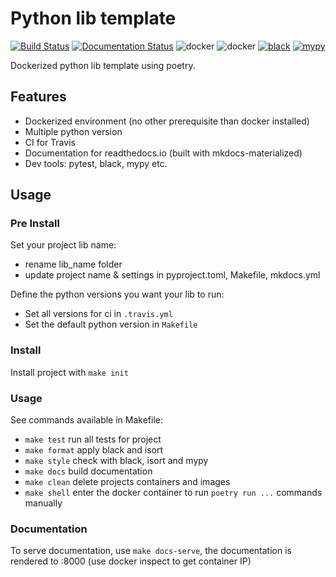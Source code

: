 # Python lib template
[![Build Status](https://travis-ci.com/cimourdain/python_lib_template.svg?branch=master)](https://travis-ci.com/cimourdain/python_lib_template)
[![Documentation Status](https://readthedocs.org/projects/python-lib-template/badge/?version=latest)](https://python-lib-template.readthedocs.io/en/latest/?badge=latest)
![docker](https://badgen.net/badge/icon/docker?icon=docker&label)
![docker](https://badgen.net/badge/packaging/poetry/cyan)
[![black](https://badgen.net/badge/code%20style/black/000)](https://github.com/ambv/black)
[![mypy](https://badgen.net/badge/code%20style/mypy/pink)](https://github.com/python/mypy)

Dockerized python lib template using poetry.


## Features

 - Dockerized environment (no other prerequisite than docker installed)
 - Multiple python version
 - CI for Travis
 - Documentation for readthedocs.io (built with mkdocs-materialized)
 - Dev tools: pytest, black, mypy etc.

## Usage
### Pre Install
Set your project lib name:

 - rename lib_name folder
 - update project name & settings in pyproject.toml, Makefile, mkdocs.yml

Define the python versions you want your lib to run:

 - Set all versions for ci in `.travis.yml`
 - Set the default python version in `Makefile` 

### Install
Install project with `make init`


### Usage

See commands available in Makefile:

 - `make test` run all tests for project
 - `make format` apply black and isort
 - `make style` check with black, isort and mypy
 - `make docs` build documentation 
 - `make clean` delete projects containers and images 
 - `make shell` enter the docker container to run `poetry run ...` commands manually

### Documentation
To serve documentation, use `make docs-serve`, the documentation is rendered to <docker-container-ip>:8000 (use docker inspect to get container IP)
